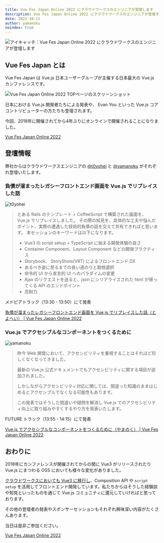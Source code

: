 ```yaml
---
title: Vue Fes Japan Online 2022 にクラウドワークスのエンジニアが登壇します
description: Vue Fes Japan Online 2022 にクラウドワークスのエンジニアが登壇するので宣伝記事を書きました
date: 2022-10-11
author: yamanoku
noindex: true
---
```


![アイキャッチ：Vue Fes Japan Online 2022 にクラウドワークスのエンジニアが登壇します](https://i.gyazo.com/3c862280e2db44953d9bdd134727a69c.png)

## Vue Fes Japan とは

Vue Fes Japan は Vue.js 日本ユーザーグループが主催する日本最大の Vue.js カンファレンスです。


![Vue Fes Japan Online 2022 TOPページのスクリーンショット](https://i.gyazo.com/6770e56503aa4cd48e3bbd2b39382a2c.png)

日本における Vue.js 開発者たちによる発表や、 Evan You といった Vue.js コアコントリビューターの方たちも登壇されます。

今回、2018年に開催されてから4年ぶりにオンラインで開催されることになりました。

[Vue Fes Japan Online 2022](https://vuefes.jp/2022/)

## 登壇情報

弊社からはクラウドワークスエンジニアの [@t0yohei](https://twitter.com/t0yohei) と [@yamanoku](https://twitter.com/yamanoku) がそれぞれ登壇いたします。

### 負債が溜まったレガシーフロントエンド画面を Vue.js でリプレイスした話

![t0yohei](https://i.gyazo.com/508e059cf72ddd47e24e3c39743419b0.png)

> とある Rails のテンプレート + CoffeeScript で構築された画面を、 Vue.js でリプレイスしました。
> その際の知見を、具体的な工夫や悩んだポイント、実際の遭遇した技術的負債の話を交えて共有できればと思います。
> 本セッションのキーワードは以下になります。
>
> - Vue3 の script setup + TypeScript に始まる開発体験の良さ
> - Container Component、Layout Component などの開発プラクティス
> - Storybook、 StoryShots(VRT) によるフロントエンド DX
> - あるべき姿に至るまでの長い道のりと取捨選択
> - 命令的 UI から宣言的 UI へのパラダイムの変更
> - Ajax のリクエストを送ると、json にシリアライズされた html が帰ってくる API のエンドポイント
> - 忍耐力

メドピアトラック（13:30 - 13:50）にて発表

[負債が溜まったレガシーフロントエンド画面を Vue.js でリプレイスした話（とよへい） | Vue Fes Japan Online 2022](https://vuefes.jp/2022/sessions/t0yohei)

### Vue.js でアクセシブルなコンポーネントをつくるために

![yamanoku](https://i.gyazo.com/21118cf76bce9194a2312bcb237b00f7.png)

> 昨今 Web 開発において、アクセシビリティを重視することはそれほど珍しくなくなってきました。
>
> 最新の Vue.js 公式ドキュメントでもアクセシビリティに関する項目が追加されました。
>
> しかしながらアクセシビリティ対応に関しては、間違った知識のままはじめるとアクセシブルでなくなる可能性もあります。
>
> この発表ではそうした間違いや疑問を解消し Vue.js でのアクセシビリティ向上に取り組みやすくするやり方を発表いたします。

FUTURE トラック（13:55 - 14:15）にて発表

[Vue.js でアクセシブルなコンポーネントをつくるために（やまのく） | Vue Fes Japan Online 2022](https://vuefes.jp/2022/sessions/yamanoku)

## おわりに

2018年にカンファレンスが開催されてからの間に Vue3 がリリースされたり Vue.js にまつわる OSS においても様々な変化がありました。

[クラウドワークスにおいても Vue3 に移行し](/migration-from-vue2-to-vue3)、Composition API や `script setup` を活用してフロントエンド開発しています。私たちからはそうした経験談や知見といったものを通じて Vue.js コミュニティに還元していければと思っております。

その他の登壇者の発表やスポンサーセッションもそれぞれ興味深い内容がたくさんあります。

当日は是非ご参加ください。

[Vue Fes Japan Online 2022](https://vuefes.jp/2022/)
